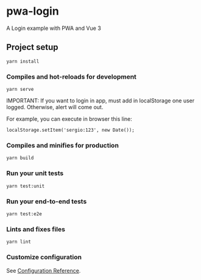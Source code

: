 # pwa-login

A Login example with PWA and Vue 3

## Project setup
```
yarn install
```

### Compiles and hot-reloads for development

```
yarn serve
```

IMPORTANT: If you want to login in app, must add in localStorage one user logged. Otherwise, alert will come out.

For example, you can execute in browser this line:

```
localStorage.setItem('sergio:123', new Date());
```

### Compiles and minifies for production
```
yarn build
```

### Run your unit tests
```
yarn test:unit
```

### Run your end-to-end tests
```
yarn test:e2e
```

### Lints and fixes files
```
yarn lint
```

### Customize configuration
See [Configuration Reference](https://cli.vuejs.org/config/).
